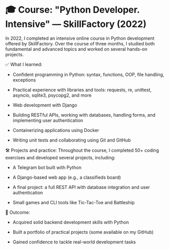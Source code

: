 # 🎓 Course: "Python Developer. Intensive" — SkillFactory (2022)

In 2022, I completed an intensive online course in Python development offered by SkillFactory. Over the course of three months, I studied both fundamental and advanced topics and worked on several hands-on projects.

✅ What I learned:
- Confident programming in Python: syntax, functions, OOP, file handling, exceptions

- Practical experience with libraries and tools: requests, re, unittest, asyncio, sqlite3, psycopg2, and more

- Web development with Django

- Building RESTful APIs, working with databases, handling forms, and implementing user authentication

- Containerizing applications using Docker

- Writing unit tests and collaborating using Git and GitHub

🛠 Projects and practice:
Throughout the course, I completed 50+ coding exercises and developed several projects, including:

- A Telegram bot built with Python

- A Django-based web app (e.g., a classifieds board)

- A final project: a full REST API with database integration and user authentication

- Small games and CLI tools like Tic-Tac-Toe and Battleship

🚀 Outcome:
- Acquired solid backend development skills with Python

- Built a portfolio of practical projects (some available on my GitHub)

- Gained confidence to tackle real-world development tasks
